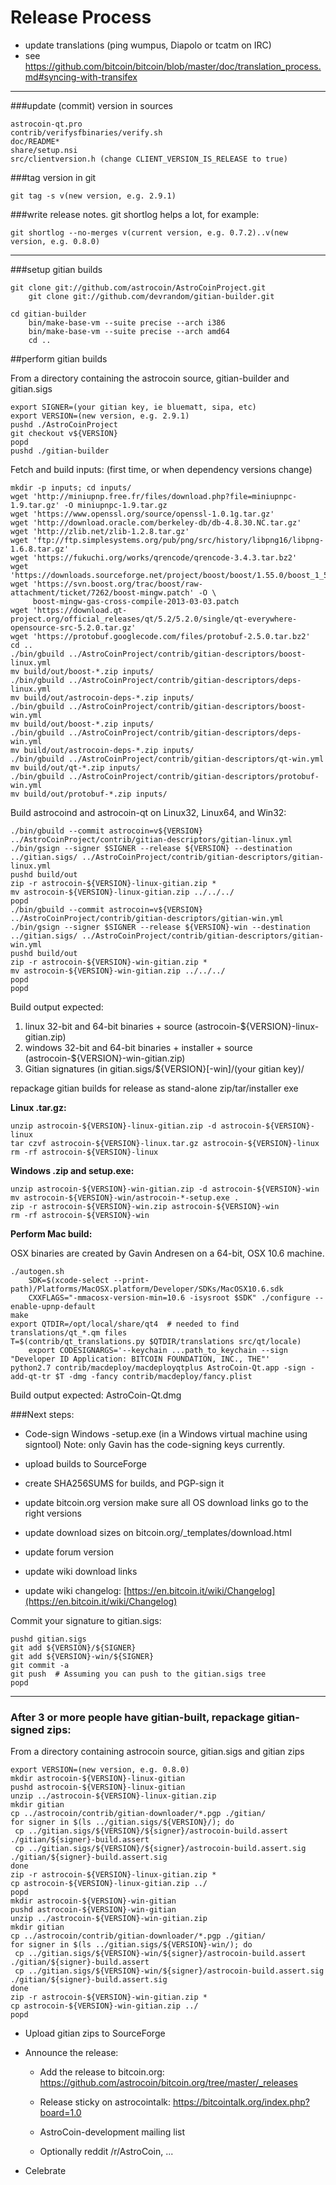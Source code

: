 Release Process
====================

* update translations (ping wumpus, Diapolo or tcatm on IRC)
* see https://github.com/bitcoin/bitcoin/blob/master/doc/translation_process.md#syncing-with-transifex

* * *

###update (commit) version in sources


	astrocoin-qt.pro
	contrib/verifysfbinaries/verify.sh
	doc/README*
	share/setup.nsi
	src/clientversion.h (change CLIENT_VERSION_IS_RELEASE to true)

###tag version in git

	git tag -s v(new version, e.g. 2.9.1)

###write release notes. git shortlog helps a lot, for example:

	git shortlog --no-merges v(current version, e.g. 0.7.2)..v(new version, e.g. 0.8.0)

* * *

###setup gitian builds

 	git clone git://github.com/astrocoin/AstroCoinProject.git
    	git clone git://github.com/devrandom/gitian-builder.git
 	
 	cd gitian-builder
    	bin/make-base-vm --suite precise --arch i386
    	bin/make-base-vm --suite precise --arch amd64
    	cd ..

##perform gitian builds

 From a directory containing the astrocoin source, gitian-builder and gitian.sigs
  
	export SIGNER=(your gitian key, ie bluematt, sipa, etc)
	export VERSION=(new version, e.g. 2.9.1)
	pushd ./AstroCoinProject
	git checkout v${VERSION}
	popd
	pushd ./gitian-builder

 Fetch and build inputs: (first time, or when dependency versions change)

	mkdir -p inputs; cd inputs/
	wget 'http://miniupnp.free.fr/files/download.php?file=miniupnpc-1.9.tar.gz' -O miniupnpc-1.9.tar.gz
	wget 'https://www.openssl.org/source/openssl-1.0.1g.tar.gz'
	wget 'http://download.oracle.com/berkeley-db/db-4.8.30.NC.tar.gz'
	wget 'http://zlib.net/zlib-1.2.8.tar.gz'
	wget 'ftp://ftp.simplesystems.org/pub/png/src/history/libpng16/libpng-1.6.8.tar.gz'
	wget 'https://fukuchi.org/works/qrencode/qrencode-3.4.3.tar.bz2'
	wget 'https://downloads.sourceforge.net/project/boost/boost/1.55.0/boost_1_55_0.tar.bz2'
	wget 'https://svn.boost.org/trac/boost/raw-attachment/ticket/7262/boost-mingw.patch' -O \ 
	     boost-mingw-gas-cross-compile-2013-03-03.patch
	wget 'https://download.qt-project.org/official_releases/qt/5.2/5.2.0/single/qt-everywhere-opensource-src-5.2.0.tar.gz'
	wget 'https://protobuf.googlecode.com/files/protobuf-2.5.0.tar.bz2'
	cd ..
	./bin/gbuild ../AstroCoinProject/contrib/gitian-descriptors/boost-linux.yml
	mv build/out/boost-*.zip inputs/
	./bin/gbuild ../AstroCoinProject/contrib/gitian-descriptors/deps-linux.yml
	mv build/out/astrocoin-deps-*.zip inputs/
	./bin/gbuild ../AstroCoinProject/contrib/gitian-descriptors/boost-win.yml
	mv build/out/boost-*.zip inputs/
	./bin/gbuild ../AstroCoinProject/contrib/gitian-descriptors/deps-win.yml
	mv build/out/astrocoin-deps-*.zip inputs/
	./bin/gbuild ../AstroCoinProject/contrib/gitian-descriptors/qt-win.yml
	mv build/out/qt-*.zip inputs/
	./bin/gbuild ../AstroCoinProject/contrib/gitian-descriptors/protobuf-win.yml
	mv build/out/protobuf-*.zip inputs/

 Build astrocoind and astrocoin-qt on Linux32, Linux64, and Win32:
  
	./bin/gbuild --commit astrocoin=v${VERSION} ../AstroCoinProject/contrib/gitian-descriptors/gitian-linux.yml
	./bin/gsign --signer $SIGNER --release ${VERSION} --destination ../gitian.sigs/ ../AstroCoinProject/contrib/gitian-descriptors/gitian-linux.yml
	pushd build/out
	zip -r astrocoin-${VERSION}-linux-gitian.zip *
	mv astrocoin-${VERSION}-linux-gitian.zip ../../../
	popd
	./bin/gbuild --commit astrocoin=v${VERSION} ../AstroCoinProject/contrib/gitian-descriptors/gitian-win.yml
	./bin/gsign --signer $SIGNER --release ${VERSION}-win --destination ../gitian.sigs/ ../AstroCoinProject/contrib/gitian-descriptors/gitian-win.yml
	pushd build/out
	zip -r astrocoin-${VERSION}-win-gitian.zip *
	mv astrocoin-${VERSION}-win-gitian.zip ../../../
	popd
	popd

  Build output expected:

  1. linux 32-bit and 64-bit binaries + source (astrocoin-${VERSION}-linux-gitian.zip)
  2. windows 32-bit and 64-bit binaries + installer + source (astrocoin-${VERSION}-win-gitian.zip)
  3. Gitian signatures (in gitian.sigs/${VERSION}[-win]/(your gitian key)/

repackage gitian builds for release as stand-alone zip/tar/installer exe

**Linux .tar.gz:**

	unzip astrocoin-${VERSION}-linux-gitian.zip -d astrocoin-${VERSION}-linux
	tar czvf astrocoin-${VERSION}-linux.tar.gz astrocoin-${VERSION}-linux
	rm -rf astrocoin-${VERSION}-linux

**Windows .zip and setup.exe:**

	unzip astrocoin-${VERSION}-win-gitian.zip -d astrocoin-${VERSION}-win
	mv astrocoin-${VERSION}-win/astrocoin-*-setup.exe .
	zip -r astrocoin-${VERSION}-win.zip astrocoin-${VERSION}-win
	rm -rf astrocoin-${VERSION}-win

**Perform Mac build:**

  OSX binaries are created by Gavin Andresen on a 64-bit, OSX 10.6 machine.

	./autogen.sh
        SDK=$(xcode-select --print-path)/Platforms/MacOSX.platform/Developer/SDKs/MacOSX10.6.sdk
        CXXFLAGS="-mmacosx-version-min=10.6 -isysroot $SDK" ./configure --enable-upnp-default
	make
	export QTDIR=/opt/local/share/qt4  # needed to find translations/qt_*.qm files
	T=$(contrib/qt_translations.py $QTDIR/translations src/qt/locale)
        export CODESIGNARGS='--keychain ...path_to_keychain --sign "Developer ID Application: BITCOIN FOUNDATION, INC., THE"'
	python2.7 contrib/macdeploy/macdeployqtplus AstroCoin-Qt.app -sign -add-qt-tr $T -dmg -fancy contrib/macdeploy/fancy.plist

 Build output expected: AstroCoin-Qt.dmg

###Next steps:

* Code-sign Windows -setup.exe (in a Windows virtual machine using signtool)
 Note: only Gavin has the code-signing keys currently.

* upload builds to SourceForge

* create SHA256SUMS for builds, and PGP-sign it

* update bitcoin.org version
  make sure all OS download links go to the right versions
  
* update download sizes on bitcoin.org/_templates/download.html

* update forum version

* update wiki download links

* update wiki changelog: [https://en.bitcoin.it/wiki/Changelog](https://en.bitcoin.it/wiki/Changelog)

Commit your signature to gitian.sigs:

	pushd gitian.sigs
	git add ${VERSION}/${SIGNER}
	git add ${VERSION}-win/${SIGNER}
	git commit -a
	git push  # Assuming you can push to the gitian.sigs tree
	popd

-------------------------------------------------------------------------

### After 3 or more people have gitian-built, repackage gitian-signed zips:

From a directory containing astrocoin source, gitian.sigs and gitian zips

	export VERSION=(new version, e.g. 0.8.0)
	mkdir astrocoin-${VERSION}-linux-gitian
	pushd astrocoin-${VERSION}-linux-gitian
	unzip ../astrocoin-${VERSION}-linux-gitian.zip
	mkdir gitian
	cp ../astrocoin/contrib/gitian-downloader/*.pgp ./gitian/
	for signer in $(ls ../gitian.sigs/${VERSION}/); do
	 cp ../gitian.sigs/${VERSION}/${signer}/astrocoin-build.assert ./gitian/${signer}-build.assert
	 cp ../gitian.sigs/${VERSION}/${signer}/astrocoin-build.assert.sig ./gitian/${signer}-build.assert.sig
	done
	zip -r astrocoin-${VERSION}-linux-gitian.zip *
	cp astrocoin-${VERSION}-linux-gitian.zip ../
	popd
	mkdir astrocoin-${VERSION}-win-gitian
	pushd astrocoin-${VERSION}-win-gitian
	unzip ../astrocoin-${VERSION}-win-gitian.zip
	mkdir gitian
	cp ../astrocoin/contrib/gitian-downloader/*.pgp ./gitian/
	for signer in $(ls ../gitian.sigs/${VERSION}-win/); do
	 cp ../gitian.sigs/${VERSION}-win/${signer}/astrocoin-build.assert ./gitian/${signer}-build.assert
	 cp ../gitian.sigs/${VERSION}-win/${signer}/astrocoin-build.assert.sig ./gitian/${signer}-build.assert.sig
	done
	zip -r astrocoin-${VERSION}-win-gitian.zip *
	cp astrocoin-${VERSION}-win-gitian.zip ../
	popd

- Upload gitian zips to SourceForge

- Announce the release:

  - Add the release to bitcoin.org: https://github.com/astrocoin/bitcoin.org/tree/master/_releases

  - Release sticky on astrocointalk: https://bitcointalk.org/index.php?board=1.0

  - AstroCoin-development mailing list

  - Optionally reddit /r/AstroCoin, ...

- Celebrate 
